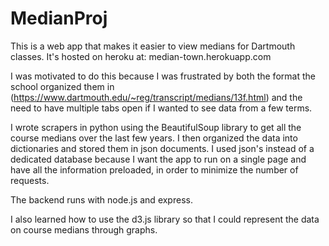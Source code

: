 MedianProj
==========

This is a web app that makes it easier to view medians for Dartmouth classes. It's hosted on heroku at: median-town.herokuapp.com

I was motivated to do this because I was frustrated by both the format the school organized them in (https://www.dartmouth.edu/~reg/transcript/medians/13f.html) and the need to have multiple tabs open if I wanted to see data from a few terms. 

I wrote scrapers in python using the BeautifulSoup library to get all the course medians over the last few years. I then organized the data into dictionaries and stored them in json documents. I used json's instead of a dedicated database because I want the app to run on a single page and have all the information preloaded, in order to minimize the number of requests. 

The backend runs with node.js and express.

I also learned how to use the d3.js library so that I could represent the data on course medians through graphs. 
